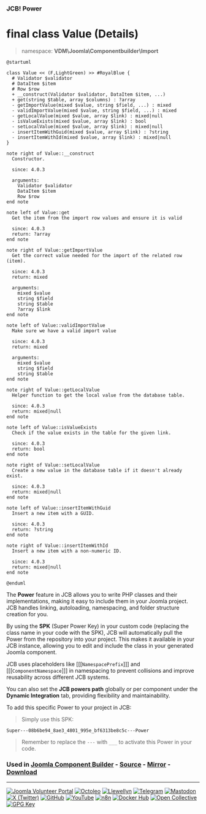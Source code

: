 ### JCB! Power
# final class Value (Details)
> namespace: **VDM\Joomla\Componentbuilder\Import**

```uml
@startuml

class Value << (F,LightGreen) >> #RoyalBlue {
  # Validator $validator
  # DataItem $item
  # Row $row
  + __construct(Validator $validator, DataItem $item, ...)
  + get(string $table, array $columns) : ?array
  - getImportValue(mixed $value, string $field, ...) : mixed
  - validImportValue(mixed $value, string $field, ...) : mixed
  - getLocalValue(mixed $value, array $link) : mixed|null
  - isValueExists(mixed $value, array $link) : bool
  - setLocalValue(mixed $value, array $link) : mixed|null
  - insertItemWithGuid(mixed $value, array $link) : ?string
  - insertItemWithId(mixed $value, array $link) : mixed|null
}

note right of Value::__construct
  Constructor.

  since: 4.0.3
  
  arguments:
    Validator $validator
    DataItem $item
    Row $row
end note

note left of Value::get
  Get the item from the import row values and ensure it is valid

  since: 4.0.3
  return: ?array
end note

note right of Value::getImportValue
  Get the correct value needed for the import of the related row (item).

  since: 4.0.3
  return: mixed
  
  arguments:
    mixed $value
    string $field
    string $table
    ?array $link
end note

note left of Value::validImportValue
  Make sure we have a valid import value

  since: 4.0.3
  return: mixed
  
  arguments:
    mixed $value
    string $field
    string $table
end note

note right of Value::getLocalValue
  Helper function to get the local value from the database table.

  since: 4.0.3
  return: mixed|null
end note

note left of Value::isValueExists
  Check if the value exists in the table for the given link.

  since: 4.0.3
  return: bool
end note

note right of Value::setLocalValue
  Create a new value in the database table if it doesn't already exist.

  since: 4.0.3
  return: mixed|null
end note

note left of Value::insertItemWithGuid
  Insert a new item with a GUID.

  since: 4.0.3
  return: ?string
end note

note right of Value::insertItemWithId
  Insert a new item with a non-numeric ID.

  since: 4.0.3
  return: mixed|null
end note

@enduml
```

The **Power** feature in JCB allows you to write PHP classes and their implementations,
making it easy to include them in your Joomla project. JCB handles linking, autoloading,
namespacing, and folder structure creation for you.

By using the **SPK** (Super Power Key) in your custom code (replacing the class name
in your code with the SPK), JCB will automatically pull the Power from the repository
into your project. This makes it available in your JCB instance, allowing you to edit
and include the class in your generated Joomla component.

JCB uses placeholders like [[[`NamespacePrefix`]]] and [[[`ComponentNamespace`]]] in
namespacing to prevent collisions and improve reusability across different JCB systems.

You can also set the **JCB powers path** globally or per component under the
**Dynamic Integration** tab, providing flexibility and maintainability.

To add this specific Power to your project in JCB:

> Simply use this SPK:
```
Super---08b6be94_8ae3_4801_995e_bf6313be8c5c---Power
```
> Remember to replace the `---` with `___` to activate this Power in your code.

### Used in [Joomla Component Builder](https://www.joomlacomponentbuilder.com) - [Source](https://git.vdm.dev/joomla/Component-Builder) - [Mirror](https://github.com/vdm-io/Joomla-Component-Builder) - [Download](https://git.vdm.dev/joomla/pkg-component-builder/releases)

---
[![Joomla Volunteer Portal](https://img.shields.io/badge/-Joomla-gold?logo=joomla)](https://volunteers.joomla.org/joomlers/1396-llewellyn-van-der-merwe "Join Llewellyn on the Joomla Volunteer Portal: Shaping the Future Together!") [![Octoleo](https://img.shields.io/badge/-Octoleo-black?logo=linux)](https://git.vdm.dev/octoleo "--quiet") [![Llewellyn](https://img.shields.io/badge/-Llewellyn-ffffff?logo=gitea)](https://git.vdm.dev/Llewellyn "Collaborate and Innovate with Llewellyn on Git: Building a Better Code Future!") [![Telegram](https://img.shields.io/badge/-Telegram-blue?logo=telegram)](https://t.me/Joomla_component_builder "Join Llewellyn and the Community on Telegram: Building Joomla Components Together!") [![Mastodon](https://img.shields.io/badge/-Mastodon-9e9eec?logo=mastodon)](https://joomla.social/@llewellyn "Connect and Engage with Llewellyn on Joomla Social: Empowering Communities, One Post at a Time!") [![X (Twitter)](https://img.shields.io/badge/-X-black?logo=x)](https://x.com/llewellynvdm "Join the Conversation with Llewellyn on X: Where Ideas Take Flight!") [![GitHub](https://img.shields.io/badge/-GitHub-181717?logo=github)](https://github.com/Llewellynvdm "Build, Innovate, and Thrive with Llewellyn on GitHub: Turning Ideas into Impact!") [![YouTube](https://img.shields.io/badge/-YouTube-ff0000?logo=youtube)](https://www.youtube.com/@OctoYou "Explore, Learn, and Create with Llewellyn on YouTube: Your Gateway to Inspiration!") [![n8n](https://img.shields.io/badge/-n8n-black?logo=n8n)](https://n8n.io/creators/octoleo "Effortless Automation and Impactful Workflows with Llewellyn on n8n!") [![Docker Hub](https://img.shields.io/badge/-Docker-grey?logo=docker)](https://hub.docker.com/u/llewellyn "Llewellyn on Docker: Containerize Your Creativity!") [![Open Collective](https://img.shields.io/badge/-Donate-green?logo=opencollective)](https://opencollective.com/joomla-component-builder "Donate towards JCB: Help Llewellyn financially so he can continue developing this great tool!") [![GPG Key](https://img.shields.io/badge/-GPG-blue?logo=gnupg)](https://git.vdm.dev/Llewellyn/gpg "Unlock Trust and Security with Llewellyn's GPG Key: Your Gateway to Verified Connections!")